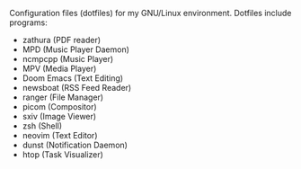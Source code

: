 Configuration files (dotfiles) for my GNU/Linux environment.
Dotfiles include programs:
- zathura (PDF reader)
- MPD (Music Player Daemon)
- ncmpcpp (Music Player)
- MPV (Media Player)
- Doom Emacs (Text Editing)
- newsboat (RSS Feed Reader)
- ranger (File Manager)
- picom (Compositor)
- sxiv (Image Viewer)
- zsh (Shell)
- neovim (Text Editor)
- dunst (Notification Daemon)
- htop (Task Visualizer)
